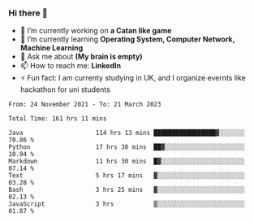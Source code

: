 ### Hi there 👋
- 🔭 I’m currently working on **a Catan like game**
- 🌱 I’m currently learning **Operating System, Computer Network, Machine Learning**
- 💬 Ask me about **(My brain is empty)**
- 📫 How to reach me: **LinkedIn**
- ⚡ Fun fact: I am currenty studying in UK, and I organize evernts like hackathon for uni students

<!--START_SECTION:waka-->

```text
From: 24 November 2021 - To: 21 March 2023

Total Time: 161 hrs 11 mins

Java                    114 hrs 13 mins █████████████████▓░░░░░░░   70.86 %
Python                  17 hrs 38 mins  ██▓░░░░░░░░░░░░░░░░░░░░░░   10.94 %
Markdown                11 hrs 30 mins  █▓░░░░░░░░░░░░░░░░░░░░░░░   07.14 %
Text                    5 hrs 17 mins   ▓░░░░░░░░░░░░░░░░░░░░░░░░   03.28 %
Bash                    3 hrs 25 mins   ▓░░░░░░░░░░░░░░░░░░░░░░░░   02.13 %
JavaScript              3 hrs           ▒░░░░░░░░░░░░░░░░░░░░░░░░   01.87 %
```

<!--END_SECTION:waka-->
